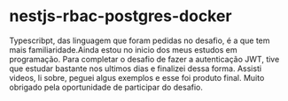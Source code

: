 # nestjs-rbac-postgres-docker
Typescribpt, das linguagem que foram pedidas no desafio, é a que tem mais familiaridade.Ainda estou no inicio dos meus estudos em programação. 
Para completar o desafio de fazer a autenticação JWT, tive que estudar bastante nos ultimos dias e finalizei dessa forma. Assisti videos, li sobre, peguei algus exemplos e esse foi produto final.
Muito obrigado pela oportunidade de participar do desafio.
